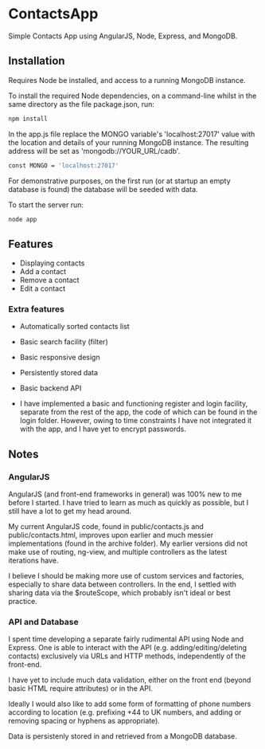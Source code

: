 # ContactsApp
Simple Contacts App using AngularJS, Node, Express, and MongoDB.

## Installation
Requires Node be installed, and access to a running MongoDB instance.

To install the required Node dependencies, on a command-line whilst in the same directory as the file package.json, run:

```bash
npm install
```

In the app.js file replace the MONGO variable's 'localhost:27017' value with the location and details of your running MongoDB instance.
The resulting address will be set as 'mongodb://YOUR_URL/cadb'.

```bash
const MONGO = 'localhost:27017'
```

For demonstrative purposes, on the first run (or at startup an empty database is found) the database will be seeded with data.

To start the server run: 

```bash
node app
```

## Features
* Displaying contacts
* Add a contact
* Remove a contact
* Edit a contact

### Extra features
* Automatically sorted contacts list
* Basic search facility (filter)
* Basic responsive design

* Persistently stored data
* Basic backend API

* I have implemented a basic and functioning register and login facility, separate from the rest of the app, the code of which can be found in the login folder. However, owing to time constraints I have not integrated it with the app, and I have yet to encrypt passwords.

## Notes
### AngularJS
AngularJS (and front-end frameworks in general) was 100% new to me before I started. I have tried to learn as much as quickly as possible, but I still have a lot to get my head around.

My current AngularJS code, found in public/contacts.js and public/contacts.html, improves upon earlier and much messier implementations (found in the archive folder). My earlier versions did not make use of routing, ng-view, and multiple controllers as the latest iterations have.

I believe I should be making more use of custom services and factories, especially to share data between controllers. In the end, I settled with sharing data via the $routeScope, which probably isn't ideal or best practice.

### API and Database
I spent time developing a separate fairly rudimental API using Node and Express. One is able to interact with the API (e.g. adding/editing/deleting contacts) exclusively via URLs and HTTP methods, independently of the front-end. 

I have yet to include much data validation, either on the front end (beyond basic HTML require attributes) or in the API.

Ideally I would also like to add some form of formatting of phone numbers according to location (e.g. prefixing +44 to UK numbers, and adding or removing spacing or hyphens as appropriate).

Data is persistenly stored in and retrieved from a MongoDB database.
